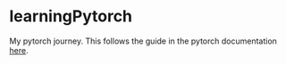 # learningPytorch
My pytorch journey. This follows the guide in the pytorch documentation [here](https://pytorch.org/tutorials/beginner/basics/intro.html).
